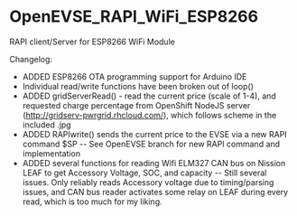 # OpenEVSE_RAPI_WiFi_ESP8266
RAPI client/Server for ESP8266 WiFi Module

Changelog:

   - ADDED ESP8266 OTA programming support for Arduino IDE
   - Individual read/write functions have been broken out of loop()
   - ADDED gridServerRead() - read the current price (scale of 1-4), and requested charge percentage from OpenShift NodeJS server (http://gridserv-pwrgrid.rhcloud.com/), which follows scheme in the included .jpg
   - ADDED RAPIwrite() sends the current price to the EVSE via a new RAPI command $SP
     -- See OpenEVSE branch for new RAPI command and implementation
   - ADDED several functions for reading Wifi ELM327 CAN bus on Nission LEAF to get Accessory Voltage, SOC, and capacity 
     -- Still several issues. Only reliably reads Accessory voltage due to timing/parsing issues, and CAN bus reader activates some relay on LEAF during every read, which is too much for my liking.
